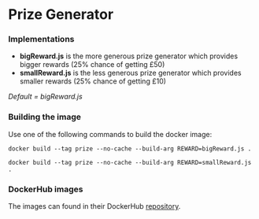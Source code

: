 # Prize Generator

### Implementations
* **bigReward.js** is the more generous prize generator which provides bigger rewards (25% chance of getting £50)
* **smallReward.js** is the less generous prize generator which provides smaller rewards (25% chance of getting £10)

_Default = bigReward.js_

### Building the image

Use one of the following commands to build the docker image:

`docker build --tag prize --no-cache --build-arg REWARD=bigReward.js .`

`docker build --tag prize --no-cache --build-arg REWARD=smallReward.js .`

### DockerHub images

The images can found in their DockerHub [repository](https://cloud.docker.com/u/teamdeadweight/repository/docker/teamdeadweight/prize_generator).
